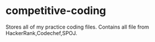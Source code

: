 # competitive-coding
Stores all of my practice coding files.
Contains all file from HackerRank,Codechef,SPOJ.
